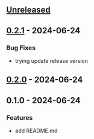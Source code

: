 <a name="unreleased"></a>
## [Unreleased]


<a name="0.2.1"></a>
## [0.2.1] - 2024-06-24
### Bug Fixes
- trying update release version


<a name="0.2.0"></a>
## [0.2.0] - 2024-06-24

<a name="0.1.0"></a>
## 0.1.0 - 2024-06-24
### Features
- add README.md


[Unreleased]: https://github.com/Rodin-Anatoliy/mymath/compare/0.2.1...HEAD
[0.2.1]: https://github.com/Rodin-Anatoliy/mymath/compare/0.2.0...0.2.1
[0.2.0]: https://github.com/Rodin-Anatoliy/mymath/compare/0.1.0...0.2.0
